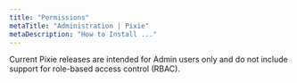 ```yaml
---
title: "Permissions"
metaTitle: "Administration | Pixie"
metaDescription: "How to Install ..."
---
```


Current Pixie releases are intended for Admin users only and do not include support for role-based access control (RBAC).